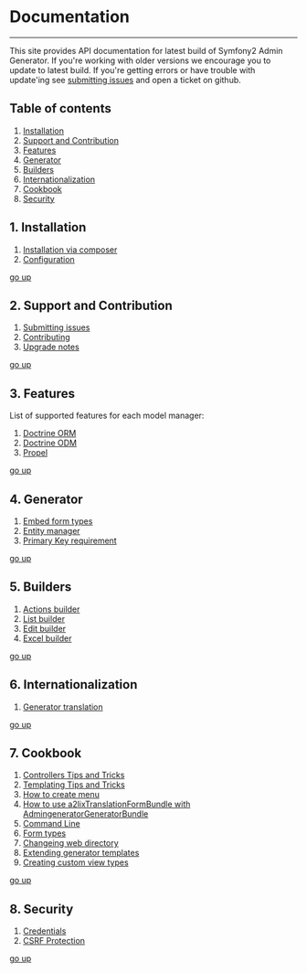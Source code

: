# Documentation
---------------------------------------

This site provides API documentation for latest build of Symfony2 Admin Generator. 
If you're working with older versions we encourage you to update to latest build. 
If you're getting errors or have trouble with update'ing see [submitting issues][1] 
and open a ticket on github.

[1]: https://github.com/symfony2admingenerator/GeneratorBundle/blob/master/Resources/doc/support/submitting-issues.md

## Table of contents

1. [Installation][table-of-contents-1]
2. [Support and Contribution][table-of-contents-2]
3. [Features][table-of-contents-3]
4. [Generator][table-of-contents-4]
5. [Builders][table-of-contents-5]
6. [Internationalization][table-of-contents-6]
7. [Cookbook][table-of-contents-7]
8. [Security][table-of-contents-8]

[go-up]: https://github.com/symfony2admingenerator/GeneratorBundle/blob/master/Resources/doc/documentation.md#table-of-contents
[table-of-contents-1]: https://github.com/symfony2admingenerator/GeneratorBundle/blob/master/Resources/doc/documentation.md#1-installation
[table-of-contents-2]: https://github.com/symfony2admingenerator/GeneratorBundle/blob/master/Resources/doc/documentation.md#2-support-and-contribution
[table-of-contents-3]: https://github.com/symfony2admingenerator/GeneratorBundle/blob/master/Resources/doc/documentation.md#3-features
[table-of-contents-4]: https://github.com/symfony2admingenerator/GeneratorBundle/blob/master/Resources/doc/documentation.md#4-generator
[table-of-contents-5]: https://github.com/symfony2admingenerator/GeneratorBundle/blob/master/Resources/doc/documentation.md#5-builders
[table-of-contents-6]: https://github.com/symfony2admingenerator/GeneratorBundle/blob/master/Resources/doc/documentation.md#6-internationalization
[table-of-contents-7]: https://github.com/symfony2admingenerator/GeneratorBundle/blob/master/Resources/doc/documentation.md#7-cookbook
[table-of-contents-8]: https://github.com/symfony2admingenerator/GeneratorBundle/blob/master/Resources/doc/documentation.md#8-security

## 1. Installation

1. [Installation via composer][installation-1]
2. [Configuration][installation-4]

[go up][go-up]

[installation-1]: https://github.com/symfony2admingenerator/GeneratorBundle/blob/master/Resources/doc/installation/installation-via-composer.md
[installation-4]: https://github.com/symfony2admingenerator/GeneratorBundle/blob/master/Resources/doc/installation/configuration.md

## 2. Support and Contribution

1. [Submitting issues][support-and-contribution-1]
1. [Contributing][support-and-contribution-2]
1. [Upgrade notes][support-and-contribution-3]

[go up][go-up]

[support-and-contribution-1]: https://github.com/symfony2admingenerator/GeneratorBundle/blob/master/Resources/doc/support-and-contribution/submitting-issues.md
[support-and-contribution-2]: https://github.com/symfony2admingenerator/GeneratorBundle/blob/master/Resources/doc/support-and-contribution/contributing.md
[support-and-contribution-3]: https://github.com/symfony2admingenerator/GeneratorBundle/blob/master/Resources/doc/support-and-contribution/upgrade-notes.md

## 3. Features

List of supported features for each model manager:

1. [Doctrine ORM][features-1]
2. [Doctrine ODM][features-2]
3. [Propel][features-3]

[go up][go-up]

[features-1]: https://github.com/symfony2admingenerator/GeneratorBundle/blob/master/Resources/doc/features/doctrine-orm-features.md
[features-2]: https://github.com/symfony2admingenerator/GeneratorBundle/blob/master/Resources/doc/features/doctrine-odm-features.md
[features-3]: https://github.com/symfony2admingenerator/GeneratorBundle/blob/master/Resources/doc/features/propel-features.md

## 4. Generator

1. [Embed form types][generator-1]
2. [Entity manager][generator-2]
3. [Primary Key requirement][generator-3]

[generator-1]: https://github.com/symfony2admingenerator/GeneratorBundle/blob/master/Resources/doc/generator/embed-types.md
[generator-2]: https://github.com/symfony2admingenerator/GeneratorBundle/blob/master/Resources/doc/generator/entity-manager.md
[generator-3]: https://github.com/symfony2admingenerator/GeneratorBundle/blob/master/Resources/doc/generator/pk-requirement.md

[go up][go-up]

## 5. Builders

1. [Actions builder][builders-1]
2. [List builder][builders-2]
3. [Edit builder][builders-3]
4. [Excel builder][builders-4]

[builders-1]: https://github.com/symfony2admingenerator/GeneratorBundle/blob/master/Resources/doc/builders/actions-builder.md
[builders-2]: https://github.com/symfony2admingenerator/GeneratorBundle/blob/master/Resources/doc/builders/list-builder.md
[builders-3]: https://github.com/symfony2admingenerator/GeneratorBundle/blob/master/Resources/doc/builders/edit-builder.md
[builders-4]: https://github.com/symfony2admingenerator/GeneratorBundle/blob/master/Resources/doc/builders/excel-builder.md

[go up][go-up]

## 6. Internationalization

1. [Generator translation][internationalization-1]

[go up][go-up]

[internationalization-1]: https://github.com/symfony2admingenerator/AdmingeneratorGeneratorBundle/blob/master/Resources/doc/internationalization/generator-translation.md

## 7. Cookbook

1. [Controllers Tips and Tricks][cookbook-1]
2. [Templating Tips and Tricks][cookbook-2]
3. [How to create menu][cookbook-3]
4. [How to use a2lixTranslationFormBundle with AdmingeneratorGeneratorBundle][cookbook-4]
5. [Command Line][cookbook-5]
6. [Form types][cookbook-6]
7. [Changeing web directory][cookbook-7]
8. [Extending generator templates][cookbook-8]
9. [Creating custom view types][cookbook-9]

[go up][go-up]

[cookbook-1]: https://github.com/symfony2admingenerator/AdmingeneratorGeneratorBundle/blob/master/Resources/doc/cookbook/controllers.md
[cookbook-2]: https://github.com/symfony2admingenerator/AdmingeneratorGeneratorBundle/blob/master/Resources/doc/cookbook/templating.md
[cookbook-3]: https://github.com/symfony2admingenerator/AdmingeneratorGeneratorBundle/blob/master/Resources/doc/cookbook/menu.md
[cookbook-4]: https://github.com/symfony2admingenerator/AdmingeneratorGeneratorBundle/blob/master/Resources/doc/cookbook/a2lixTranslationFormBundle-integration.md
[cookbook-5]: https://github.com/symfony2admingenerator/AdmingeneratorGeneratorBundle/blob/master/Resources/doc/cookbook/commandLine.md
[cookbook-6]: https://github.com/symfony2admingenerator/AdmingeneratorGeneratorBundle/blob/master/Resources/doc/cookbook/formTypes.md
[cookbook-7]: https://github.com/symfony2admingenerator/AdmingeneratorGeneratorBundle/blob/master/Resources/doc/cookbook/changeing-web-directory.md
[cookbook-8]: https://github.com/symfony2admingenerator/AdmingeneratorGeneratorBundle/blob/master/Resources/doc/cookbook/extending-generator-templates.md
[cookbook-9]: https://github.com/symfony2admingenerator/AdmingeneratorGeneratorBundle/blob/master/Resources/doc/cookbook/custom-view-types.md

## 8. Security

1. [Credentials][security-1]
2. [CSRF Protection][security-2]

[go up][go-up]

[security-1]: https://github.com/symfony2admingenerator/AdmingeneratorGeneratorBundle/blob/master/Resources/doc/security/credentials.md
[security-2]: https://github.com/symfony2admingenerator/AdmingeneratorGeneratorBundle/blob/master/Resources/doc/security/csrf-protection.md
